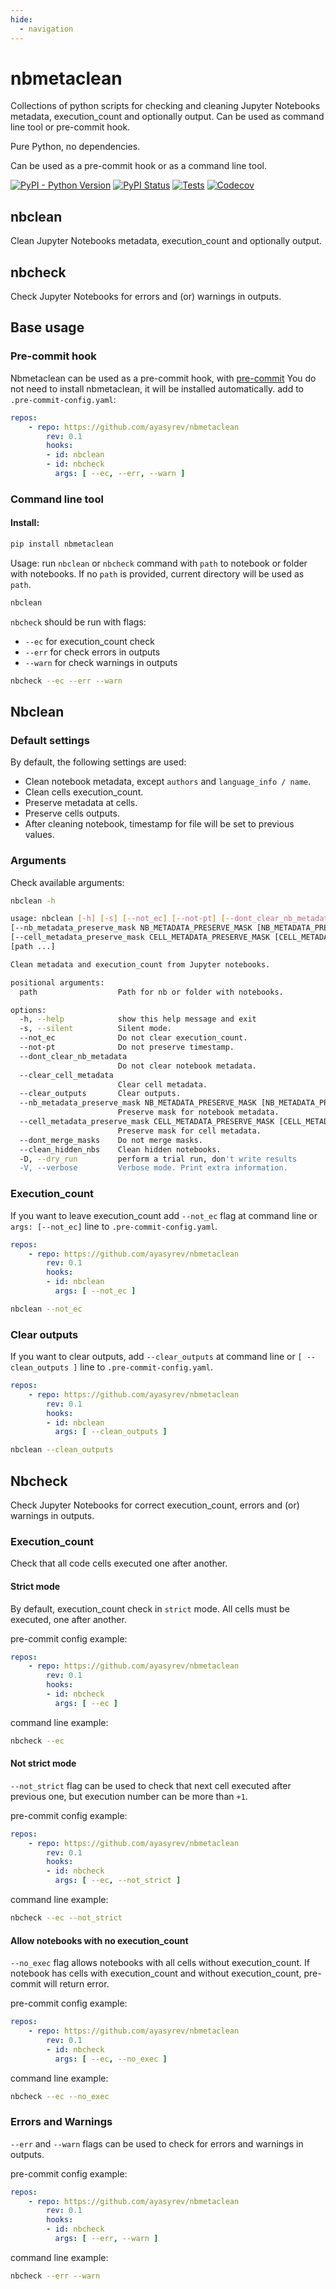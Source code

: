 ```yaml
---
hide:
  - navigation
---
```


# nbmetaclean
Collections of python scripts for checking and cleaning Jupyter Notebooks metadata, execution_count and optionally output.
Can be used as command line tool or pre-commit hook.


Pure Python, no dependencies.

Can be used as a pre-commit hook or as a command line tool.


[![PyPI - Python Version](https://img.shields.io/pypi/pyversions/benchmark-utils)](https://pypi.org/project/nbmetaclean/)
[![PyPI Status](https://badge.fury.io/py/nbmetaclean.svg)](https://badge.fury.io/py/nbmetaclean)
[![Tests](https://github.com/ayasyrev/nbmetaclean/workflows/Tests/badge.svg)](https://github.com/ayasyrev/nbmetaclean/actions?workflow=Tests)  [![Codecov](https://codecov.io/gh/ayasyrev/nbmetaclean/branch/main/graph/badge.svg)](https://codecov.io/gh/ayasyrev/nbmetaclean)

## nbclean

Clean Jupyter Notebooks metadata, execution_count and optionally output.

## nbcheck
Check Jupyter Notebooks for errors and (or) warnings in outputs.


## Base usage

### Pre-commit hook
Nbmetaclean can be used as a pre-commit hook, with [pre-commit](https://pre-commit.com/pre-commit)
You do not need to install nbmetaclean, it will be installed automatically.
add to `.pre-commit-config.yaml`:
```yaml
repos:
    - repo: https://github.com/ayasyrev/nbmetaclean
        rev: 0.1
        hooks:
        - id: nbclean
        - id: nbcheck
          args: [ --ec, --err, --warn ]
```



### Command line tool

####  Install:
```bash
pip install nbmetaclean
```

Usage:
run `nbclean` or `nbcheck` command with `path` to notebook or folder with notebooks.
If no `path` is provided, current directory will be used as `path`.

```bash
nbclean
```

`nbcheck` should be run with flags:
- `--ec` for execution_count check
- `--err` for check errors in outputs
- `--warn` for check warnings in outputs
```bash
nbcheck --ec --err --warn
```


## Nbclean
### Default settings
By default, the following settings are used:

- Clean notebook metadata, except `authors` and `language_info / name`.
- Clean cells execution_count.
- Preserve metadata at  cells.
- Preserve cells outputs.
- After cleaning notebook, timestamp for file will be set to previous values.






### Arguments
Check available arguments:

```bash
nbclean -h

usage: nbclean [-h] [-s] [--not_ec] [--not-pt] [--dont_clear_nb_metadata] [--clear_cell_metadata] [--clear_outputs]
[--nb_metadata_preserve_mask NB_METADATA_PRESERVE_MASK [NB_METADATA_PRESERVE_MASK ...]]
[--cell_metadata_preserve_mask CELL_METADATA_PRESERVE_MASK [CELL_METADATA_PRESERVE_MASK ...]] [--dont_merge_masks] [--clean_hidden_nbs] [-D] [-V]
[path ...]

Clean metadata and execution_count from Jupyter notebooks.

positional arguments:
  path                  Path for nb or folder with notebooks.

options:
  -h, --help            show this help message and exit
  -s, --silent          Silent mode.
  --not_ec              Do not clear execution_count.
  --not-pt              Do not preserve timestamp.
  --dont_clear_nb_metadata
                        Do not clear notebook metadata.
  --clear_cell_metadata
                        Clear cell metadata.
  --clear_outputs       Clear outputs.
  --nb_metadata_preserve_mask NB_METADATA_PRESERVE_MASK [NB_METADATA_PRESERVE_MASK ...]
                        Preserve mask for notebook metadata.
  --cell_metadata_preserve_mask CELL_METADATA_PRESERVE_MASK [CELL_METADATA_PRESERVE_MASK ...]
                        Preserve mask for cell metadata.
  --dont_merge_masks    Do not merge masks.
  --clean_hidden_nbs    Clean hidden notebooks.
  -D, --dry_run         perform a trial run, don't write results
  -V, --verbose         Verbose mode. Print extra information.
```

### Execution_count
If you want to leave execution_count add `--not_ec` flag at command line or `args: [--not_ec]` line to `.pre-commit-config.yaml`.

```yaml
repos:
    - repo: https://github.com/ayasyrev/nbmetaclean
        rev: 0.1
        hooks:
        - id: nbclean
          args: [ --not_ec ]
```

```bash
nbclean --not_ec
```

### Clear outputs
If you want to clear outputs, add `--clear_outputs` at command line or `[ --clean_outputs ]` line to `.pre-commit-config.yaml`.
```yaml
repos:
    - repo: https://github.com/ayasyrev/nbmetaclean
        rev: 0.1
        hooks:
        - id: nbclean
          args: [ --clean_outputs ]
```

```bash
nbclean --clean_outputs
```

## Nbcheck
Check Jupyter Notebooks for correct execution_count, errors and (or) warnings in outputs.

### Execution_count
Check that all code cells executed one after another.

#### Strict mode
By default, execution_count check in `strict` mode.
All cells must be executed, one after another.

pre-commit config example:
```yaml
repos:
    - repo: https://github.com/ayasyrev/nbmetaclean
        rev: 0.1
        hooks:
        - id: nbcheck
          args: [ --ec ]
```

command line example:
```bash
nbcheck --ec
```

#### Not strict mode
`--not_strict` flag can be used to check that next cell executed after previous one, but execution number can be more than `+1`.

pre-commit config example:
```yaml
repos:
    - repo: https://github.com/ayasyrev/nbmetaclean
        rev: 0.1
        hooks:
        - id: nbcheck
          args: [ --ec, --not_strict ]
```

command line example:
```bash
nbcheck --ec --not_strict
```

#### Allow notebooks with no execution_count

`--no_exec` flag allows notebooks with all cells without execution_count.
If notebook has cells with execution_count and without execution_count, pre-commit will return error.

pre-commit config example:
```yaml
repos:
    - repo: https://github.com/ayasyrev/nbmetaclean
        rev: 0.1
        - id: nbcheck
          args: [ --ec, --no_exec ]
```

command line example:
```bash
nbcheck --ec --no_exec
```



### Errors and Warnings

`--err` and `--warn` flags can be used to check for errors and warnings in outputs.

pre-commit config example:
```yaml
repos:
    - repo: https://github.com/ayasyrev/nbmetaclean
        rev: 0.1
        hooks:
        - id: nbcheck
          args: [ --err, --warn ]
```

command line example:
```bash
nbcheck --err --warn
```
